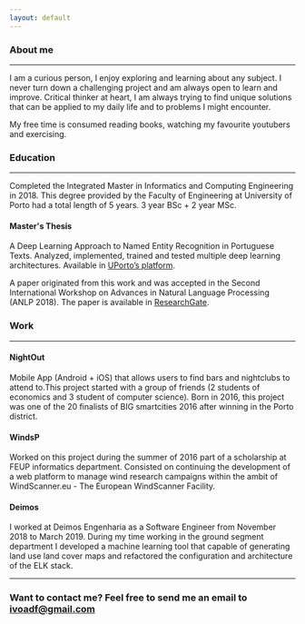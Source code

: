 ```yaml
---
layout: default
---
```


### About me
---
I am a curious person, I enjoy exploring and learning about any subject. I never turn down a challenging project and am always open to learn and improve.
Critical thinker at heart, I am always trying to find unique solutions that can be applied to my daily life and to problems I might encounter.

My free time is consumed reading books, watching my favourite youtubers and exercising.

### Education
---
Completed the Integrated Master in Informatics and Computing Engineering in 2018. This degree provided by the Faculty of Engineering at University of Porto had a total length of 5 years. 3 year BSc + 2 year MSc.

#### Master's Thesis
A Deep Learning Approach to Named Entity Recognition in Portuguese Texts. Analyzed, implemented, trained and tested multiple deep learning architectures. Available in [UPorto’s platform](https://sigarra.up.pt/feup/pt/pub_geral.pub_view?pi_pub_base_id=277689).

A paper originated from this work and was accepted in the Second International Workshop on Advances in Natural Language Processing (ANLP 2018). The paper is available in [ResearchGate](https://www.researchgate.net/publication/329396012_Applying_Deep_Neural_Networks_to_Named_Entity_Recognition_in_Portuguese_Texts).

### Work
---
#### NightOut
Mobile App (Android + iOS) that allows users to find bars and nightclubs to attend to.This project started with a group of friends (2 students of economics and 3 student of computer science). Born in 2016, this project was one of the 20 finalists of BIG smartcities 2016 after winning in the Porto district.

#### WindsP
Worked on this project during the summer of 2016 part of a scholarship at FEUP informatics department. Consisted on continuing the development of a web platform to manage wind research campaigns within the ambit of WindScanner.eu - The European WindScanner Facility.

#### Deimos
I worked at Deimos Engenharia as a Software Engineer from November 2018 to March 2019. During my time working in the ground segment department I developed a machine learning tool that capable of generating land use land cover maps and refactored the configuration and architecture of the ELK stack.

---

### Want to contact me? Feel free to send me an email to [ivoadf@gmail.com](mailto:ivoadf@gmail.com)
